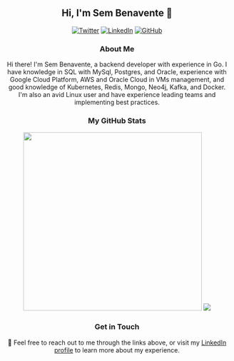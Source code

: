 <h2 align="center"> Hi, I'm Sem Benavente 👋</h2>

<p align="center">
  <a href="https://twitter.com/sembh1998"><img alt="Twitter" src="https://img.shields.io/badge/Twitter-%40sembh1998-blue?style=flat-square&logo=twitter"></a>
  <a href="https://www.linkedin.com/in/sem-benavente/"><img alt="LinkedIn" src="https://img.shields.io/badge/LinkedIn-Sem%20Benavente-blue?style=flat-square&logo=linkedin"></a>
  <a href="https://github.com/sembh1998"><img alt="GitHub" src="https://img.shields.io/badge/GitHub-sembh1998-blue?style=flat-square&logo=github"></a>
</p>

<h3 align="center">About Me</h3>

<p align="center">
  Hi there! I'm Sem Benavente, a backend developer with experience in Go. I have knowledge in SQL with MySql, Postgres, and Oracle, experience with Google Cloud Platform, AWS and Oracle Cloud in VMs management, and good knowledge of Kubernetes, Redis, Mongo, Neo4j, Kafka, and Docker. I'm also an avid Linux user and have experience leading teams and implementing best practices.
</p>

<h3 align="center">My GitHub Stats</h3>

<div align="center">
  <img width="400" src="https://github-readme-stats.anuraghazra1.vercel.app/api?username=sembh1998&show_icons=true&theme=dark&include_all_commits=true&count_private=true" />
  <img src="https://github-readme-stats.anuraghazra1.vercel.app/api/top-langs/?username=sembh1998&layout=compact&langs_count=7&theme=dark&exclude_repo=netflix_web_github_page&hide=html,dart,jupyter%20notebook" />
</div>

<h3 align="center">Get in Touch</h3>

<p align="center">
  💬 Feel free to reach out to me through the links above, or visit my <a href="https://www.linkedin.com/in/sem-benavente/">LinkedIn profile</a> to learn more about my experience.
</p>

